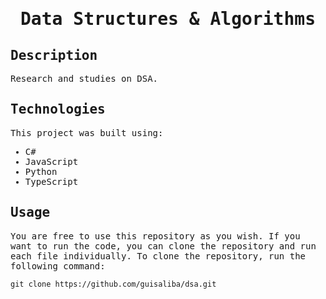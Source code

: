 <samp>
  <h1 align="center">
    Data Structures & Algorithms
  </h1>

## Description

Research and studies on DSA. 

## Technologies

This project was built using:

- C#
- JavaScript
- Python
- TypeScript

## Usage

You are free to use this repository as you wish. If you want to run the code, you can clone the repository and run each file individually. To clone the repository, run the following command:

```
git clone https://github.com/guisaliba/dsa.git
```
</samp>
